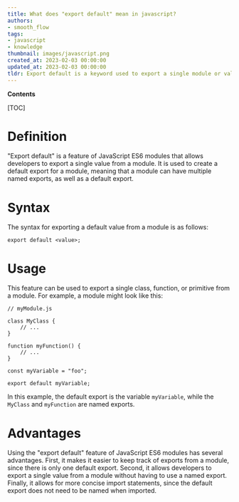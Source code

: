 ```yaml
---
title: What does "export default" mean in javascript?
authors:
- smooth_flow
tags:
- javascript
- knowledge
thumbnail: images/javascript.png
created_at: 2023-02-03 00:00:00
updated_at: 2023-02-03 00:00:00
tldr: Export default is a keyword used to export a single module or value from a JavaScript file.
---
```


**Contents**

[TOC]

# Definition 

"Export default" is a feature of JavaScript ES6 modules that allows developers to export a single value from a module. It is used to create a default export for a module, meaning that a module can have multiple named exports, as well as a default export.

# Syntax 

The syntax for exporting a default value from a module is as follows: 

```
export default <value>;
```

# Usage 

This feature can be used to export a single class, function, or primitive from a module. For example, a module might look like this: 

```
// myModule.js

class MyClass {
    // ...
}

function myFunction() {
    // ...
}

const myVariable = "foo";

export default myVariable;
```

In this example, the default export is the variable `myVariable`, while the `MyClass` and `myFunction` are named exports. 

# Advantages 

Using the "export default" feature of JavaScript ES6 modules has several advantages. First, it makes it easier to keep track of exports from a module, since there is only one default export. Second, it allows developers to export a single value from a module without having to use a named export. Finally, it allows for more concise import statements, since the default export does not need to be named when imported.
